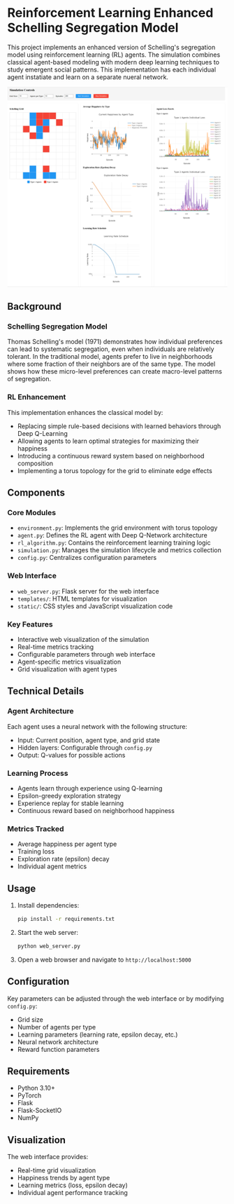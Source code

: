 # Reinforcement Learning Enhanced Schelling Segregation Model

This project implements an enhanced version of Schelling's segregation model using reinforcement learning (RL) agents. The simulation combines classical agent-based modeling with modern deep learning techniques to study emergent social patterns. This implementation has each individual agent instatiate and learn on a separate nueral network.

![Schelling RL Simulation Interface](templates/schelling_rl.png)

## Background

### Schelling Segregation Model
Thomas Schelling's model (1971) demonstrates how individual preferences can lead to systematic segregation, even when individuals are relatively tolerant. In the traditional model, agents prefer to live in neighborhoods where some fraction of their neighbors are of the same type. The model shows how these micro-level preferences can create macro-level patterns of segregation.

### RL Enhancement
This implementation enhances the classical model by:
- Replacing simple rule-based decisions with learned behaviors through Deep Q-Learning
- Allowing agents to learn optimal strategies for maximizing their happiness
- Introducing a continuous reward system based on neighborhood composition
- Implementing a torus topology for the grid to eliminate edge effects

## Components

### Core Modules

- `environment.py`: Implements the grid environment with torus topology
- `agent.py`: Defines the RL agent with Deep Q-Network architecture
- `rl_algorithm.py`: Contains the reinforcement learning training logic
- `simulation.py`: Manages the simulation lifecycle and metrics collection
- `config.py`: Centralizes configuration parameters

### Web Interface

- `web_server.py`: Flask server for the web interface
- `templates/`: HTML templates for visualization
- `static/`: CSS styles and JavaScript visualization code

### Key Features

- Interactive web visualization of the simulation
- Real-time metrics tracking
- Configurable parameters through web interface
- Agent-specific metrics visualization
- Grid visualization with agent types

## Technical Details

### Agent Architecture
Each agent uses a neural network with the following structure:
- Input: Current position, agent type, and grid state
- Hidden layers: Configurable through `config.py`
- Output: Q-values for possible actions

### Learning Process
- Agents learn through experience using Q-learning
- Epsilon-greedy exploration strategy
- Experience replay for stable learning
- Continuous reward based on neighborhood happiness

### Metrics Tracked
- Average happiness per agent type
- Training loss
- Exploration rate (epsilon) decay
- Individual agent metrics

## Usage

1. Install dependencies:
   ```bash
   pip install -r requirements.txt
   ```

2. Start the web server:
   ```bash
   python web_server.py
   ```

3. Open a web browser and navigate to `http://localhost:5000`

## Configuration

Key parameters can be adjusted through the web interface or by modifying `config.py`:
- Grid size
- Number of agents per type
- Learning parameters (learning rate, epsilon decay, etc.)
- Neural network architecture
- Reward function parameters

## Requirements

- Python 3.10+
- PyTorch
- Flask
- Flask-SocketIO
- NumPy

## Visualization

The web interface provides:
- Real-time grid visualization
- Happiness trends by agent type
- Learning metrics (loss, epsilon decay)
- Individual agent performance tracking